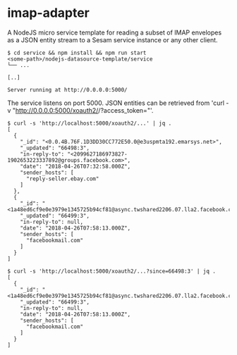 # imap-adapter
A NodeJS micro service template for reading a subset of IMAP envelopes as a JSON entity stream to a Sesam service instance or any other client.

```
$ cd service && npm install && npm run start
<some-path>/nodejs-datasource-template/service
└── ...

[..]

Server running at http://0.0.0.0:5000/
```

The service listens on port 5000. JSON entities can be retrieved from 'curl -v  "http://0.0.0.0:5000/xoauth2/<imap-host>/<user-account>?access_token=<oauth-access-token>"'.

```
$ curl -s 'http://localhost:5000/xoauth2/...' | jq .
[
  {
    "_id": "<0.0.4B.76F.1D3DD30CC772E50.0@e3uspmta192.emarsys.net>",
    "_updated": "66498:3",
    "in-reply-to": "<2099627186973827-1902653223337892@groups.facebook.com>",
    "date": "2018-04-26T07:32:58.000Z",
    "sender_hosts": [
      "reply-seller.ebay.com"
    ]
  },
  {
    "_id": "<1a48ed6cf9e0e3979e1345725b94cf81@async.twshared2206.07.lla2.facebook.com>",
    "_updated": "66499:3",
    "in-reply-to": null,
    "date": "2018-04-26T07:58:13.000Z",
    "sender_hosts": [
      "facebookmail.com"
    ]
  }
]
```

```
$ curl -s 'http://localhost:5000/xoauth2/...?since=66498:3' | jq .
[
  {
    "_id": "<1a48ed6cf9e0e3979e1345725b94cf81@async.twshared2206.07.lla2.facebook.com>",
    "_updated": "66499:3",
    "in-reply-to": null,
    "date": "2018-04-26T07:58:13.000Z",
    "sender_hosts": [
      "facebookmail.com"
    ]
  }
]
```